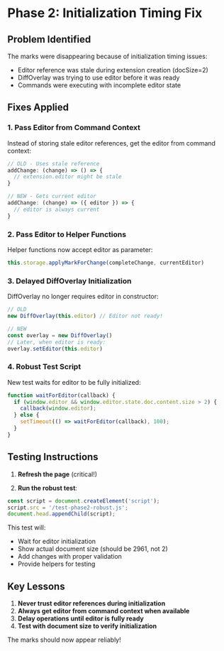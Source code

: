 # Phase 2: Initialization Timing Fix

## Problem Identified
The marks were disappearing because of initialization timing issues:
- Editor reference was stale during extension creation (docSize=2)
- DiffOverlay was trying to use editor before it was ready
- Commands were executing with incomplete editor state

## Fixes Applied

### 1. Pass Editor from Command Context
Instead of storing stale editor references, get the editor from command context:
```javascript
// OLD - Uses stale reference
addChange: (change) => () => {
  // extension.editor might be stale
}

// NEW - Gets current editor
addChange: (change) => ({ editor }) => {
  // editor is always current
}
```

### 2. Pass Editor to Helper Functions
Helper functions now accept editor as parameter:
```javascript
this.storage.applyMarkForChange(completeChange, currentEditor)
```

### 3. Delayed DiffOverlay Initialization
DiffOverlay no longer requires editor in constructor:
```javascript
// OLD
new DiffOverlay(this.editor) // Editor not ready!

// NEW
const overlay = new DiffOverlay()
// Later, when editor is ready:
overlay.setEditor(this.editor)
```

### 4. Robust Test Script
New test waits for editor to be fully initialized:
```javascript
function waitForEditor(callback) {
  if (window.editor && window.editor.state.doc.content.size > 2) {
    callback(window.editor);
  } else {
    setTimeout(() => waitForEditor(callback), 100);
  }
}
```

## Testing Instructions

1. **Refresh the page** (critical!)

2. **Run the robust test**:
```javascript
const script = document.createElement('script');
script.src = '/test-phase2-robust.js';
document.head.appendChild(script);
```

This test will:
- Wait for editor initialization
- Show actual document size (should be 2961, not 2)
- Add changes with proper validation
- Provide helpers for testing

## Key Lessons

1. **Never trust editor references during initialization**
2. **Always get editor from command context when available**
3. **Delay operations until editor is fully ready**
4. **Test with document size to verify initialization**

The marks should now appear reliably! 